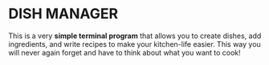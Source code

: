 # DISH MANAGER

This is a very **simple terminal program** that allows you to create dishes, add ingredients, and write recipes to make your kitchen-life easier.
This way you will never again forget and have to think about what you want to cook!
